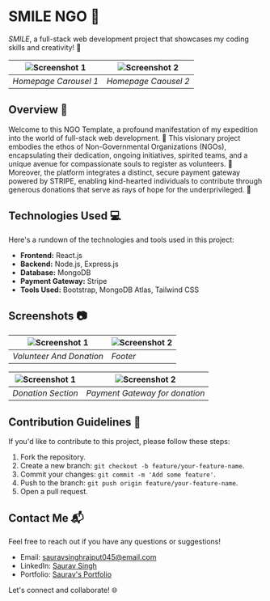 # SMILE NGO 🚀

*SMILE*, a full-stack web development project that showcases my coding skills and creativity! 🌟

| ![Screenshot 1](https://github.com/Saurav-045/Smile_NGO/assets/83125250/97966e50-931d-4643-8587-37f8da890f38) | ![Screenshot 2](https://github.com/Saurav-045/Smile_NGO/assets/83125250/a24c8a4f-bdb2-49bc-aeb2-3d1afd7af0a7) |
|-------------------------------------------|-------------------------------------------|
| *Homepage Carousel 1*                | *Homepage Caousel 2*                |


## Overview 📖

Welcome to this NGO Template, a profound manifestation of my expedition into the world of full-stack web development. 🚀 This visionary project embodies the ethos of Non-Governmental Organizations (NGOs), encapsulating their dedication, ongoing initiatives, spirited teams, and a unique avenue for compassionate souls to register as volunteers. 🤝 Moreover, the platform integrates a distinct, secure payment gateway powered by STRIPE, enabling kind-hearted individuals to contribute through generous donations that serve as rays of hope for the underprivileged. 💖

## Technologies Used 💻

Here's a rundown of the technologies and tools used in this project:

- **Frontend:** React.js
- **Backend:** Node.js, Express.js
- **Database:** MongoDB
- **Payment Gateway:** Stripe
- **Tools Used:** Bootstrap, MongoDB Atlas, Tailwind CSS

## Screenshots 📷


| ![Screenshot 1](https://github.com/Saurav-045/Smile_NGO/assets/83125250/fc6d610e-4f1a-44e8-9b93-6b68435fda44) | ![Screenshot 2](https://github.com/Saurav-045/Smile_NGO/assets/83125250/2c905128-babe-4b74-96e8-6ab838465342) |
|-------------------------------------------|-------------------------------------------|
| *Volunteer And Donation*                | *Footer*                |


| ![Screenshot 1](https://github.com/Saurav-045/Smile_NGO/assets/83125250/d94b45c2-bc21-4bda-83b1-cff5996b79f4) | ![Screenshot 2](https://github.com/Saurav-045/Smile_NGO/assets/83125250/fe7d4908-c366-493b-ba2d-ddcc6cc5db46) |
|-------------------------------------------|-------------------------------------------|
| *Donation Section*                | *Payment Gateway for donation*                |


## Contribution Guidelines 🤝

If you'd like to contribute to this project, please follow these steps:

1. Fork the repository.
2. Create a new branch: `git checkout -b feature/your-feature-name`.
3. Commit your changes: `git commit -m 'Add some feature'`.
4. Push to the branch: `git push origin feature/your-feature-name`.
5. Open a pull request.

## Contact Me 📬

Feel free to reach out if you have any questions or suggestions!

- Email: sauravsinghrajput045@email.com
- LinkedIn: [Saurav Singh](https://www.linkedin.com/in/saurav045/)
- Portfolio: [Saurav's Portfolio](https://sauravsinghrajput.netlify.app)

Let's connect and collaborate! 🌐
